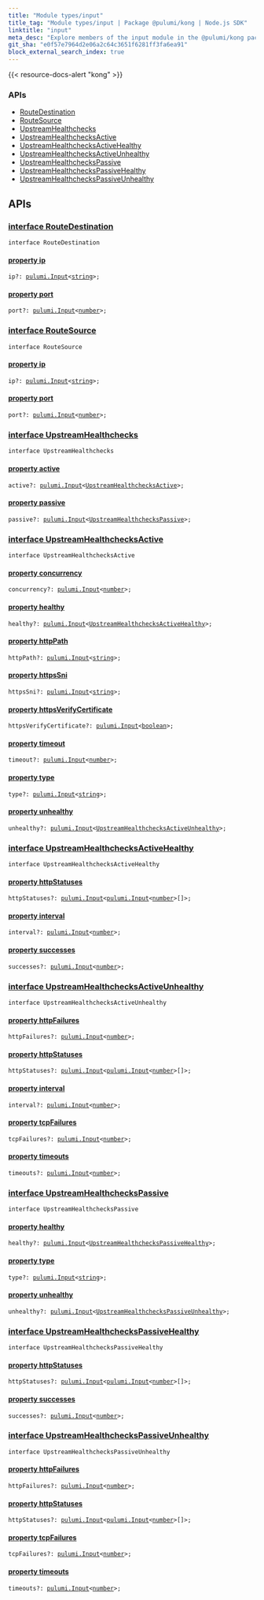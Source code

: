 ```yaml
---
title: "Module types/input"
title_tag: "Module types/input | Package @pulumi/kong | Node.js SDK"
linktitle: "input"
meta_desc: "Explore members of the input module in the @pulumi/kong package."
git_sha: "e0f57e7964d2e06a2c64c3651f6281ff3fa6ea91"
block_external_search_index: true
---
```


<!-- WARNING: this page was generated by a tool. Do not edit it by hand. -->
<!-- To change it, please see https://github.com/pulumi/docs/tree/master/tools/tscdocgen. -->

{{< resource-docs-alert "kong" >}}






<h3>APIs</h3>
<ul class="api">
    <li><a href="#RouteDestination"><span class="symbol api"></span>RouteDestination</a></li>
    <li><a href="#RouteSource"><span class="symbol api"></span>RouteSource</a></li>
    <li><a href="#UpstreamHealthchecks"><span class="symbol api"></span>UpstreamHealthchecks</a></li>
    <li><a href="#UpstreamHealthchecksActive"><span class="symbol api"></span>UpstreamHealthchecksActive</a></li>
    <li><a href="#UpstreamHealthchecksActiveHealthy"><span class="symbol api"></span>UpstreamHealthchecksActiveHealthy</a></li>
    <li><a href="#UpstreamHealthchecksActiveUnhealthy"><span class="symbol api"></span>UpstreamHealthchecksActiveUnhealthy</a></li>
    <li><a href="#UpstreamHealthchecksPassive"><span class="symbol api"></span>UpstreamHealthchecksPassive</a></li>
    <li><a href="#UpstreamHealthchecksPassiveHealthy"><span class="symbol api"></span>UpstreamHealthchecksPassiveHealthy</a></li>
    <li><a href="#UpstreamHealthchecksPassiveUnhealthy"><span class="symbol api"></span>UpstreamHealthchecksPassiveUnhealthy</a></li>
</ul>




<h2 id="apis">APIs</h2>
<h3 class="pdoc-module-header" id="RouteDestination" data-link-title="RouteDestination">
    <a href="https://github.com/pulumi/pulumi-kong/blob/e0f57e7964d2e06a2c64c3651f6281ff3fa6ea91/sdk/nodejs/types/input.ts#L8">
        interface <strong>RouteDestination</strong>
    </a>
</h3>

<pre class="highlight"><code><span class='kr'>interface</span> <span class='nx'>RouteDestination</span></code></pre>
<h4 class="pdoc-member-header" id="RouteDestination-ip">
<a class="pdoc-child-name" href="https://github.com/pulumi/pulumi-kong/blob/e0f57e7964d2e06a2c64c3651f6281ff3fa6ea91/sdk/nodejs/types/input.ts#L9">property <b>ip</b></a>
</h4>

<pre class="highlight"><code><span class='kd'></span>ip?: <a href='/docs/reference/pkg/nodejs/pulumi/pulumi/#Input'>pulumi.Input</a>&lt;<span class='kd'><a href='https://developer.mozilla.org/en-US/docs/Web/JavaScript/Reference/Global_Objects/String'>string</a></span>&gt;;</code></pre>
<h4 class="pdoc-member-header" id="RouteDestination-port">
<a class="pdoc-child-name" href="https://github.com/pulumi/pulumi-kong/blob/e0f57e7964d2e06a2c64c3651f6281ff3fa6ea91/sdk/nodejs/types/input.ts#L10">property <b>port</b></a>
</h4>

<pre class="highlight"><code><span class='kd'></span>port?: <a href='/docs/reference/pkg/nodejs/pulumi/pulumi/#Input'>pulumi.Input</a>&lt;<span class='kd'><a href='https://developer.mozilla.org/en-US/docs/Web/JavaScript/Reference/Global_Objects/Number'>number</a></span>&gt;;</code></pre>
<h3 class="pdoc-module-header" id="RouteSource" data-link-title="RouteSource">
    <a href="https://github.com/pulumi/pulumi-kong/blob/e0f57e7964d2e06a2c64c3651f6281ff3fa6ea91/sdk/nodejs/types/input.ts#L13">
        interface <strong>RouteSource</strong>
    </a>
</h3>

<pre class="highlight"><code><span class='kr'>interface</span> <span class='nx'>RouteSource</span></code></pre>
<h4 class="pdoc-member-header" id="RouteSource-ip">
<a class="pdoc-child-name" href="https://github.com/pulumi/pulumi-kong/blob/e0f57e7964d2e06a2c64c3651f6281ff3fa6ea91/sdk/nodejs/types/input.ts#L14">property <b>ip</b></a>
</h4>

<pre class="highlight"><code><span class='kd'></span>ip?: <a href='/docs/reference/pkg/nodejs/pulumi/pulumi/#Input'>pulumi.Input</a>&lt;<span class='kd'><a href='https://developer.mozilla.org/en-US/docs/Web/JavaScript/Reference/Global_Objects/String'>string</a></span>&gt;;</code></pre>
<h4 class="pdoc-member-header" id="RouteSource-port">
<a class="pdoc-child-name" href="https://github.com/pulumi/pulumi-kong/blob/e0f57e7964d2e06a2c64c3651f6281ff3fa6ea91/sdk/nodejs/types/input.ts#L15">property <b>port</b></a>
</h4>

<pre class="highlight"><code><span class='kd'></span>port?: <a href='/docs/reference/pkg/nodejs/pulumi/pulumi/#Input'>pulumi.Input</a>&lt;<span class='kd'><a href='https://developer.mozilla.org/en-US/docs/Web/JavaScript/Reference/Global_Objects/Number'>number</a></span>&gt;;</code></pre>
<h3 class="pdoc-module-header" id="UpstreamHealthchecks" data-link-title="UpstreamHealthchecks">
    <a href="https://github.com/pulumi/pulumi-kong/blob/e0f57e7964d2e06a2c64c3651f6281ff3fa6ea91/sdk/nodejs/types/input.ts#L18">
        interface <strong>UpstreamHealthchecks</strong>
    </a>
</h3>

<pre class="highlight"><code><span class='kr'>interface</span> <span class='nx'>UpstreamHealthchecks</span></code></pre>
<h4 class="pdoc-member-header" id="UpstreamHealthchecks-active">
<a class="pdoc-child-name" href="https://github.com/pulumi/pulumi-kong/blob/e0f57e7964d2e06a2c64c3651f6281ff3fa6ea91/sdk/nodejs/types/input.ts#L19">property <b>active</b></a>
</h4>

<pre class="highlight"><code><span class='kd'></span>active?: <a href='/docs/reference/pkg/nodejs/pulumi/pulumi/#Input'>pulumi.Input</a>&lt;<a href='#UpstreamHealthchecksActive'>UpstreamHealthchecksActive</a>&gt;;</code></pre>
<h4 class="pdoc-member-header" id="UpstreamHealthchecks-passive">
<a class="pdoc-child-name" href="https://github.com/pulumi/pulumi-kong/blob/e0f57e7964d2e06a2c64c3651f6281ff3fa6ea91/sdk/nodejs/types/input.ts#L20">property <b>passive</b></a>
</h4>

<pre class="highlight"><code><span class='kd'></span>passive?: <a href='/docs/reference/pkg/nodejs/pulumi/pulumi/#Input'>pulumi.Input</a>&lt;<a href='#UpstreamHealthchecksPassive'>UpstreamHealthchecksPassive</a>&gt;;</code></pre>
<h3 class="pdoc-module-header" id="UpstreamHealthchecksActive" data-link-title="UpstreamHealthchecksActive">
    <a href="https://github.com/pulumi/pulumi-kong/blob/e0f57e7964d2e06a2c64c3651f6281ff3fa6ea91/sdk/nodejs/types/input.ts#L23">
        interface <strong>UpstreamHealthchecksActive</strong>
    </a>
</h3>

<pre class="highlight"><code><span class='kr'>interface</span> <span class='nx'>UpstreamHealthchecksActive</span></code></pre>
<h4 class="pdoc-member-header" id="UpstreamHealthchecksActive-concurrency">
<a class="pdoc-child-name" href="https://github.com/pulumi/pulumi-kong/blob/e0f57e7964d2e06a2c64c3651f6281ff3fa6ea91/sdk/nodejs/types/input.ts#L24">property <b>concurrency</b></a>
</h4>

<pre class="highlight"><code><span class='kd'></span>concurrency?: <a href='/docs/reference/pkg/nodejs/pulumi/pulumi/#Input'>pulumi.Input</a>&lt;<span class='kd'><a href='https://developer.mozilla.org/en-US/docs/Web/JavaScript/Reference/Global_Objects/Number'>number</a></span>&gt;;</code></pre>
<h4 class="pdoc-member-header" id="UpstreamHealthchecksActive-healthy">
<a class="pdoc-child-name" href="https://github.com/pulumi/pulumi-kong/blob/e0f57e7964d2e06a2c64c3651f6281ff3fa6ea91/sdk/nodejs/types/input.ts#L25">property <b>healthy</b></a>
</h4>

<pre class="highlight"><code><span class='kd'></span>healthy?: <a href='/docs/reference/pkg/nodejs/pulumi/pulumi/#Input'>pulumi.Input</a>&lt;<a href='#UpstreamHealthchecksActiveHealthy'>UpstreamHealthchecksActiveHealthy</a>&gt;;</code></pre>
<h4 class="pdoc-member-header" id="UpstreamHealthchecksActive-httpPath">
<a class="pdoc-child-name" href="https://github.com/pulumi/pulumi-kong/blob/e0f57e7964d2e06a2c64c3651f6281ff3fa6ea91/sdk/nodejs/types/input.ts#L26">property <b>httpPath</b></a>
</h4>

<pre class="highlight"><code><span class='kd'></span>httpPath?: <a href='/docs/reference/pkg/nodejs/pulumi/pulumi/#Input'>pulumi.Input</a>&lt;<span class='kd'><a href='https://developer.mozilla.org/en-US/docs/Web/JavaScript/Reference/Global_Objects/String'>string</a></span>&gt;;</code></pre>
<h4 class="pdoc-member-header" id="UpstreamHealthchecksActive-httpsSni">
<a class="pdoc-child-name" href="https://github.com/pulumi/pulumi-kong/blob/e0f57e7964d2e06a2c64c3651f6281ff3fa6ea91/sdk/nodejs/types/input.ts#L27">property <b>httpsSni</b></a>
</h4>

<pre class="highlight"><code><span class='kd'></span>httpsSni?: <a href='/docs/reference/pkg/nodejs/pulumi/pulumi/#Input'>pulumi.Input</a>&lt;<span class='kd'><a href='https://developer.mozilla.org/en-US/docs/Web/JavaScript/Reference/Global_Objects/String'>string</a></span>&gt;;</code></pre>
<h4 class="pdoc-member-header" id="UpstreamHealthchecksActive-httpsVerifyCertificate">
<a class="pdoc-child-name" href="https://github.com/pulumi/pulumi-kong/blob/e0f57e7964d2e06a2c64c3651f6281ff3fa6ea91/sdk/nodejs/types/input.ts#L28">property <b>httpsVerifyCertificate</b></a>
</h4>

<pre class="highlight"><code><span class='kd'></span>httpsVerifyCertificate?: <a href='/docs/reference/pkg/nodejs/pulumi/pulumi/#Input'>pulumi.Input</a>&lt;<span class='kd'><a href='https://developer.mozilla.org/en-US/docs/Web/JavaScript/Reference/Global_Objects/Boolean'>boolean</a></span>&gt;;</code></pre>
<h4 class="pdoc-member-header" id="UpstreamHealthchecksActive-timeout">
<a class="pdoc-child-name" href="https://github.com/pulumi/pulumi-kong/blob/e0f57e7964d2e06a2c64c3651f6281ff3fa6ea91/sdk/nodejs/types/input.ts#L29">property <b>timeout</b></a>
</h4>

<pre class="highlight"><code><span class='kd'></span>timeout?: <a href='/docs/reference/pkg/nodejs/pulumi/pulumi/#Input'>pulumi.Input</a>&lt;<span class='kd'><a href='https://developer.mozilla.org/en-US/docs/Web/JavaScript/Reference/Global_Objects/Number'>number</a></span>&gt;;</code></pre>
<h4 class="pdoc-member-header" id="UpstreamHealthchecksActive-type">
<a class="pdoc-child-name" href="https://github.com/pulumi/pulumi-kong/blob/e0f57e7964d2e06a2c64c3651f6281ff3fa6ea91/sdk/nodejs/types/input.ts#L30">property <b>type</b></a>
</h4>

<pre class="highlight"><code><span class='kd'></span>type?: <a href='/docs/reference/pkg/nodejs/pulumi/pulumi/#Input'>pulumi.Input</a>&lt;<span class='kd'><a href='https://developer.mozilla.org/en-US/docs/Web/JavaScript/Reference/Global_Objects/String'>string</a></span>&gt;;</code></pre>
<h4 class="pdoc-member-header" id="UpstreamHealthchecksActive-unhealthy">
<a class="pdoc-child-name" href="https://github.com/pulumi/pulumi-kong/blob/e0f57e7964d2e06a2c64c3651f6281ff3fa6ea91/sdk/nodejs/types/input.ts#L31">property <b>unhealthy</b></a>
</h4>

<pre class="highlight"><code><span class='kd'></span>unhealthy?: <a href='/docs/reference/pkg/nodejs/pulumi/pulumi/#Input'>pulumi.Input</a>&lt;<a href='#UpstreamHealthchecksActiveUnhealthy'>UpstreamHealthchecksActiveUnhealthy</a>&gt;;</code></pre>
<h3 class="pdoc-module-header" id="UpstreamHealthchecksActiveHealthy" data-link-title="UpstreamHealthchecksActiveHealthy">
    <a href="https://github.com/pulumi/pulumi-kong/blob/e0f57e7964d2e06a2c64c3651f6281ff3fa6ea91/sdk/nodejs/types/input.ts#L34">
        interface <strong>UpstreamHealthchecksActiveHealthy</strong>
    </a>
</h3>

<pre class="highlight"><code><span class='kr'>interface</span> <span class='nx'>UpstreamHealthchecksActiveHealthy</span></code></pre>
<h4 class="pdoc-member-header" id="UpstreamHealthchecksActiveHealthy-httpStatuses">
<a class="pdoc-child-name" href="https://github.com/pulumi/pulumi-kong/blob/e0f57e7964d2e06a2c64c3651f6281ff3fa6ea91/sdk/nodejs/types/input.ts#L35">property <b>httpStatuses</b></a>
</h4>

<pre class="highlight"><code><span class='kd'></span>httpStatuses?: <a href='/docs/reference/pkg/nodejs/pulumi/pulumi/#Input'>pulumi.Input</a>&lt;<a href='/docs/reference/pkg/nodejs/pulumi/pulumi/#Input'>pulumi.Input</a>&lt;<span class='kd'><a href='https://developer.mozilla.org/en-US/docs/Web/JavaScript/Reference/Global_Objects/Number'>number</a></span>&gt;[]&gt;;</code></pre>
<h4 class="pdoc-member-header" id="UpstreamHealthchecksActiveHealthy-interval">
<a class="pdoc-child-name" href="https://github.com/pulumi/pulumi-kong/blob/e0f57e7964d2e06a2c64c3651f6281ff3fa6ea91/sdk/nodejs/types/input.ts#L36">property <b>interval</b></a>
</h4>

<pre class="highlight"><code><span class='kd'></span>interval?: <a href='/docs/reference/pkg/nodejs/pulumi/pulumi/#Input'>pulumi.Input</a>&lt;<span class='kd'><a href='https://developer.mozilla.org/en-US/docs/Web/JavaScript/Reference/Global_Objects/Number'>number</a></span>&gt;;</code></pre>
<h4 class="pdoc-member-header" id="UpstreamHealthchecksActiveHealthy-successes">
<a class="pdoc-child-name" href="https://github.com/pulumi/pulumi-kong/blob/e0f57e7964d2e06a2c64c3651f6281ff3fa6ea91/sdk/nodejs/types/input.ts#L37">property <b>successes</b></a>
</h4>

<pre class="highlight"><code><span class='kd'></span>successes?: <a href='/docs/reference/pkg/nodejs/pulumi/pulumi/#Input'>pulumi.Input</a>&lt;<span class='kd'><a href='https://developer.mozilla.org/en-US/docs/Web/JavaScript/Reference/Global_Objects/Number'>number</a></span>&gt;;</code></pre>
<h3 class="pdoc-module-header" id="UpstreamHealthchecksActiveUnhealthy" data-link-title="UpstreamHealthchecksActiveUnhealthy">
    <a href="https://github.com/pulumi/pulumi-kong/blob/e0f57e7964d2e06a2c64c3651f6281ff3fa6ea91/sdk/nodejs/types/input.ts#L40">
        interface <strong>UpstreamHealthchecksActiveUnhealthy</strong>
    </a>
</h3>

<pre class="highlight"><code><span class='kr'>interface</span> <span class='nx'>UpstreamHealthchecksActiveUnhealthy</span></code></pre>
<h4 class="pdoc-member-header" id="UpstreamHealthchecksActiveUnhealthy-httpFailures">
<a class="pdoc-child-name" href="https://github.com/pulumi/pulumi-kong/blob/e0f57e7964d2e06a2c64c3651f6281ff3fa6ea91/sdk/nodejs/types/input.ts#L41">property <b>httpFailures</b></a>
</h4>

<pre class="highlight"><code><span class='kd'></span>httpFailures?: <a href='/docs/reference/pkg/nodejs/pulumi/pulumi/#Input'>pulumi.Input</a>&lt;<span class='kd'><a href='https://developer.mozilla.org/en-US/docs/Web/JavaScript/Reference/Global_Objects/Number'>number</a></span>&gt;;</code></pre>
<h4 class="pdoc-member-header" id="UpstreamHealthchecksActiveUnhealthy-httpStatuses">
<a class="pdoc-child-name" href="https://github.com/pulumi/pulumi-kong/blob/e0f57e7964d2e06a2c64c3651f6281ff3fa6ea91/sdk/nodejs/types/input.ts#L42">property <b>httpStatuses</b></a>
</h4>

<pre class="highlight"><code><span class='kd'></span>httpStatuses?: <a href='/docs/reference/pkg/nodejs/pulumi/pulumi/#Input'>pulumi.Input</a>&lt;<a href='/docs/reference/pkg/nodejs/pulumi/pulumi/#Input'>pulumi.Input</a>&lt;<span class='kd'><a href='https://developer.mozilla.org/en-US/docs/Web/JavaScript/Reference/Global_Objects/Number'>number</a></span>&gt;[]&gt;;</code></pre>
<h4 class="pdoc-member-header" id="UpstreamHealthchecksActiveUnhealthy-interval">
<a class="pdoc-child-name" href="https://github.com/pulumi/pulumi-kong/blob/e0f57e7964d2e06a2c64c3651f6281ff3fa6ea91/sdk/nodejs/types/input.ts#L43">property <b>interval</b></a>
</h4>

<pre class="highlight"><code><span class='kd'></span>interval?: <a href='/docs/reference/pkg/nodejs/pulumi/pulumi/#Input'>pulumi.Input</a>&lt;<span class='kd'><a href='https://developer.mozilla.org/en-US/docs/Web/JavaScript/Reference/Global_Objects/Number'>number</a></span>&gt;;</code></pre>
<h4 class="pdoc-member-header" id="UpstreamHealthchecksActiveUnhealthy-tcpFailures">
<a class="pdoc-child-name" href="https://github.com/pulumi/pulumi-kong/blob/e0f57e7964d2e06a2c64c3651f6281ff3fa6ea91/sdk/nodejs/types/input.ts#L44">property <b>tcpFailures</b></a>
</h4>

<pre class="highlight"><code><span class='kd'></span>tcpFailures?: <a href='/docs/reference/pkg/nodejs/pulumi/pulumi/#Input'>pulumi.Input</a>&lt;<span class='kd'><a href='https://developer.mozilla.org/en-US/docs/Web/JavaScript/Reference/Global_Objects/Number'>number</a></span>&gt;;</code></pre>
<h4 class="pdoc-member-header" id="UpstreamHealthchecksActiveUnhealthy-timeouts">
<a class="pdoc-child-name" href="https://github.com/pulumi/pulumi-kong/blob/e0f57e7964d2e06a2c64c3651f6281ff3fa6ea91/sdk/nodejs/types/input.ts#L45">property <b>timeouts</b></a>
</h4>

<pre class="highlight"><code><span class='kd'></span>timeouts?: <a href='/docs/reference/pkg/nodejs/pulumi/pulumi/#Input'>pulumi.Input</a>&lt;<span class='kd'><a href='https://developer.mozilla.org/en-US/docs/Web/JavaScript/Reference/Global_Objects/Number'>number</a></span>&gt;;</code></pre>
<h3 class="pdoc-module-header" id="UpstreamHealthchecksPassive" data-link-title="UpstreamHealthchecksPassive">
    <a href="https://github.com/pulumi/pulumi-kong/blob/e0f57e7964d2e06a2c64c3651f6281ff3fa6ea91/sdk/nodejs/types/input.ts#L48">
        interface <strong>UpstreamHealthchecksPassive</strong>
    </a>
</h3>

<pre class="highlight"><code><span class='kr'>interface</span> <span class='nx'>UpstreamHealthchecksPassive</span></code></pre>
<h4 class="pdoc-member-header" id="UpstreamHealthchecksPassive-healthy">
<a class="pdoc-child-name" href="https://github.com/pulumi/pulumi-kong/blob/e0f57e7964d2e06a2c64c3651f6281ff3fa6ea91/sdk/nodejs/types/input.ts#L49">property <b>healthy</b></a>
</h4>

<pre class="highlight"><code><span class='kd'></span>healthy?: <a href='/docs/reference/pkg/nodejs/pulumi/pulumi/#Input'>pulumi.Input</a>&lt;<a href='#UpstreamHealthchecksPassiveHealthy'>UpstreamHealthchecksPassiveHealthy</a>&gt;;</code></pre>
<h4 class="pdoc-member-header" id="UpstreamHealthchecksPassive-type">
<a class="pdoc-child-name" href="https://github.com/pulumi/pulumi-kong/blob/e0f57e7964d2e06a2c64c3651f6281ff3fa6ea91/sdk/nodejs/types/input.ts#L50">property <b>type</b></a>
</h4>

<pre class="highlight"><code><span class='kd'></span>type?: <a href='/docs/reference/pkg/nodejs/pulumi/pulumi/#Input'>pulumi.Input</a>&lt;<span class='kd'><a href='https://developer.mozilla.org/en-US/docs/Web/JavaScript/Reference/Global_Objects/String'>string</a></span>&gt;;</code></pre>
<h4 class="pdoc-member-header" id="UpstreamHealthchecksPassive-unhealthy">
<a class="pdoc-child-name" href="https://github.com/pulumi/pulumi-kong/blob/e0f57e7964d2e06a2c64c3651f6281ff3fa6ea91/sdk/nodejs/types/input.ts#L51">property <b>unhealthy</b></a>
</h4>

<pre class="highlight"><code><span class='kd'></span>unhealthy?: <a href='/docs/reference/pkg/nodejs/pulumi/pulumi/#Input'>pulumi.Input</a>&lt;<a href='#UpstreamHealthchecksPassiveUnhealthy'>UpstreamHealthchecksPassiveUnhealthy</a>&gt;;</code></pre>
<h3 class="pdoc-module-header" id="UpstreamHealthchecksPassiveHealthy" data-link-title="UpstreamHealthchecksPassiveHealthy">
    <a href="https://github.com/pulumi/pulumi-kong/blob/e0f57e7964d2e06a2c64c3651f6281ff3fa6ea91/sdk/nodejs/types/input.ts#L54">
        interface <strong>UpstreamHealthchecksPassiveHealthy</strong>
    </a>
</h3>

<pre class="highlight"><code><span class='kr'>interface</span> <span class='nx'>UpstreamHealthchecksPassiveHealthy</span></code></pre>
<h4 class="pdoc-member-header" id="UpstreamHealthchecksPassiveHealthy-httpStatuses">
<a class="pdoc-child-name" href="https://github.com/pulumi/pulumi-kong/blob/e0f57e7964d2e06a2c64c3651f6281ff3fa6ea91/sdk/nodejs/types/input.ts#L55">property <b>httpStatuses</b></a>
</h4>

<pre class="highlight"><code><span class='kd'></span>httpStatuses?: <a href='/docs/reference/pkg/nodejs/pulumi/pulumi/#Input'>pulumi.Input</a>&lt;<a href='/docs/reference/pkg/nodejs/pulumi/pulumi/#Input'>pulumi.Input</a>&lt;<span class='kd'><a href='https://developer.mozilla.org/en-US/docs/Web/JavaScript/Reference/Global_Objects/Number'>number</a></span>&gt;[]&gt;;</code></pre>
<h4 class="pdoc-member-header" id="UpstreamHealthchecksPassiveHealthy-successes">
<a class="pdoc-child-name" href="https://github.com/pulumi/pulumi-kong/blob/e0f57e7964d2e06a2c64c3651f6281ff3fa6ea91/sdk/nodejs/types/input.ts#L56">property <b>successes</b></a>
</h4>

<pre class="highlight"><code><span class='kd'></span>successes?: <a href='/docs/reference/pkg/nodejs/pulumi/pulumi/#Input'>pulumi.Input</a>&lt;<span class='kd'><a href='https://developer.mozilla.org/en-US/docs/Web/JavaScript/Reference/Global_Objects/Number'>number</a></span>&gt;;</code></pre>
<h3 class="pdoc-module-header" id="UpstreamHealthchecksPassiveUnhealthy" data-link-title="UpstreamHealthchecksPassiveUnhealthy">
    <a href="https://github.com/pulumi/pulumi-kong/blob/e0f57e7964d2e06a2c64c3651f6281ff3fa6ea91/sdk/nodejs/types/input.ts#L59">
        interface <strong>UpstreamHealthchecksPassiveUnhealthy</strong>
    </a>
</h3>

<pre class="highlight"><code><span class='kr'>interface</span> <span class='nx'>UpstreamHealthchecksPassiveUnhealthy</span></code></pre>
<h4 class="pdoc-member-header" id="UpstreamHealthchecksPassiveUnhealthy-httpFailures">
<a class="pdoc-child-name" href="https://github.com/pulumi/pulumi-kong/blob/e0f57e7964d2e06a2c64c3651f6281ff3fa6ea91/sdk/nodejs/types/input.ts#L60">property <b>httpFailures</b></a>
</h4>

<pre class="highlight"><code><span class='kd'></span>httpFailures?: <a href='/docs/reference/pkg/nodejs/pulumi/pulumi/#Input'>pulumi.Input</a>&lt;<span class='kd'><a href='https://developer.mozilla.org/en-US/docs/Web/JavaScript/Reference/Global_Objects/Number'>number</a></span>&gt;;</code></pre>
<h4 class="pdoc-member-header" id="UpstreamHealthchecksPassiveUnhealthy-httpStatuses">
<a class="pdoc-child-name" href="https://github.com/pulumi/pulumi-kong/blob/e0f57e7964d2e06a2c64c3651f6281ff3fa6ea91/sdk/nodejs/types/input.ts#L61">property <b>httpStatuses</b></a>
</h4>

<pre class="highlight"><code><span class='kd'></span>httpStatuses?: <a href='/docs/reference/pkg/nodejs/pulumi/pulumi/#Input'>pulumi.Input</a>&lt;<a href='/docs/reference/pkg/nodejs/pulumi/pulumi/#Input'>pulumi.Input</a>&lt;<span class='kd'><a href='https://developer.mozilla.org/en-US/docs/Web/JavaScript/Reference/Global_Objects/Number'>number</a></span>&gt;[]&gt;;</code></pre>
<h4 class="pdoc-member-header" id="UpstreamHealthchecksPassiveUnhealthy-tcpFailures">
<a class="pdoc-child-name" href="https://github.com/pulumi/pulumi-kong/blob/e0f57e7964d2e06a2c64c3651f6281ff3fa6ea91/sdk/nodejs/types/input.ts#L62">property <b>tcpFailures</b></a>
</h4>

<pre class="highlight"><code><span class='kd'></span>tcpFailures?: <a href='/docs/reference/pkg/nodejs/pulumi/pulumi/#Input'>pulumi.Input</a>&lt;<span class='kd'><a href='https://developer.mozilla.org/en-US/docs/Web/JavaScript/Reference/Global_Objects/Number'>number</a></span>&gt;;</code></pre>
<h4 class="pdoc-member-header" id="UpstreamHealthchecksPassiveUnhealthy-timeouts">
<a class="pdoc-child-name" href="https://github.com/pulumi/pulumi-kong/blob/e0f57e7964d2e06a2c64c3651f6281ff3fa6ea91/sdk/nodejs/types/input.ts#L63">property <b>timeouts</b></a>
</h4>

<pre class="highlight"><code><span class='kd'></span>timeouts?: <a href='/docs/reference/pkg/nodejs/pulumi/pulumi/#Input'>pulumi.Input</a>&lt;<span class='kd'><a href='https://developer.mozilla.org/en-US/docs/Web/JavaScript/Reference/Global_Objects/Number'>number</a></span>&gt;;</code></pre>
